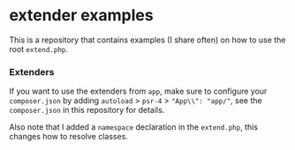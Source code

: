 # extender examples

This is a repository that contains examples (I share often) on how to use the root `extend.php`.

### Extenders

If you want to use the extenders from `app`, make sure to configure your `composer.json` by adding
`autoload` > `psr-4` > `"App\\": "app/"`, see the `composer.json` in this repository for details.

Also note that I added a `namespace` declaration in the `extend.php`, this changes how to resolve classes.
